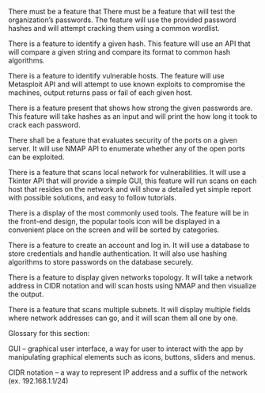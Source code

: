 There must be a feature that There must be a feature that will test the organization’s passwords. The feature will use the provided password hashes and will attempt cracking them using a common wordlist. 

 

There is a feature to identify a given hash. This feature will use an API that will compare a given string and compare its format to common hash algorithms. 

 

There is a feature to identify vulnerable hosts. The feature will use Metasploit API and will attempt to use known exploits to compromise the machines, output returns pass or fail of each given host. 

 

There is a feature present that shows how strong the given passwords are. This feature will take hashes as an input and will print the how long it took to crack each password. 

 

There shall be a feature that evaluates security of the ports on a given server. It will use NMAP API to enumerate whether any of the open ports can be exploited. 

 

There is a feature that scans local network for vulnerabilities. It will use a Tkinter API that will provide a simple GUI, this feature will run scans on each host that resides on the network and will show a detailed yet simple report with possible solutions, and easy to follow tutorials. 

 

There is a display of the most commonly used tools. The feature will be in the front-end design, the popular tools icon will be displayed in a convenient place on the screen and will be sorted by categories.  

 

There is a feature to create an account and log in. It will use a database to store credentials and handle authentication. It will also use hashing algorithms to store passwords on the database securely. 


There is a feature to display given networks topology. It will take a network address in CIDR notation and will scan hosts using NMAP and then visualize the output. 

There is a feature that scans multiple subnets. It will display multiple fields where network addresses can go, and it will scan them all one by one. 


Glossary for this section: 

 

GUI – graphical user interface, a way for user to interact with the app by manipulating graphical elements such as icons, buttons, sliders and menus. 

 

CIDR notation – a way to represent IP address and a suffix of the network (ex. 192.168.1.1/24) 

 

